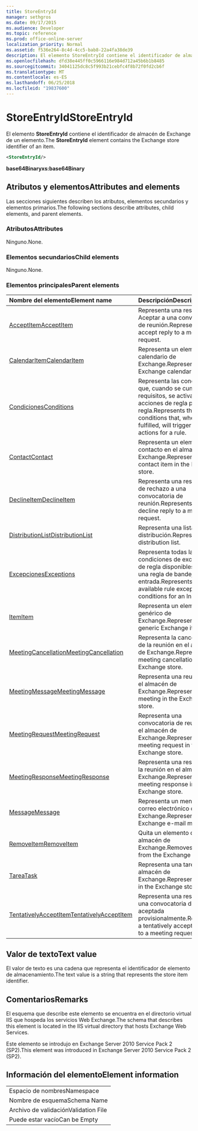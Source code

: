 ```yaml
---
title: StoreEntryId
manager: sethgros
ms.date: 09/17/2015
ms.audience: Developer
ms.topic: reference
ms.prod: office-online-server
localization_priority: Normal
ms.assetid: f536e264-8c4d-4cc5-bab8-22a4fa38de39
description: El elemento StoreEntryId contiene el identificador de almacén de Exchange de un elemento.
ms.openlocfilehash: dfd38e445ff0c5966116e984d712a45b6b1b8485
ms.sourcegitcommit: 34041125dc8c5f993b21cebfc4f8b72f0fd2cb6f
ms.translationtype: MT
ms.contentlocale: es-ES
ms.lasthandoff: 06/25/2018
ms.locfileid: "19837600"
---
```

# <a name="storeentryid"></a><span data-ttu-id="5fe12-103">StoreEntryId</span><span class="sxs-lookup"><span data-stu-id="5fe12-103">StoreEntryId</span></span>

<span data-ttu-id="5fe12-104">El elemento **StoreEntryId** contiene el identificador de almacén de Exchange de un elemento.</span><span class="sxs-lookup"><span data-stu-id="5fe12-104">The **StoreEntryId** element contains the Exchange store identifier of an item.</span></span> 
  
```XML
<StoreEntryId/>
```

 <span data-ttu-id="5fe12-105">**base64Binary**</span><span class="sxs-lookup"><span data-stu-id="5fe12-105">**xs:base64Binary**</span></span>
## <a name="attributes-and-elements"></a><span data-ttu-id="5fe12-106">Atributos y elementos</span><span class="sxs-lookup"><span data-stu-id="5fe12-106">Attributes and elements</span></span>

<span data-ttu-id="5fe12-107">Las secciones siguientes describen los atributos, elementos secundarios y elementos primarios.</span><span class="sxs-lookup"><span data-stu-id="5fe12-107">The following sections describe attributes, child elements, and parent elements.</span></span>
  
### <a name="attributes"></a><span data-ttu-id="5fe12-108">Atributos</span><span class="sxs-lookup"><span data-stu-id="5fe12-108">Attributes</span></span>

<span data-ttu-id="5fe12-109">Ninguno.</span><span class="sxs-lookup"><span data-stu-id="5fe12-109">None.</span></span>
  
### <a name="child-elements"></a><span data-ttu-id="5fe12-110">Elementos secundarios</span><span class="sxs-lookup"><span data-stu-id="5fe12-110">Child elements</span></span>

<span data-ttu-id="5fe12-111">Ninguno.</span><span class="sxs-lookup"><span data-stu-id="5fe12-111">None.</span></span>
  
### <a name="parent-elements"></a><span data-ttu-id="5fe12-112">Elementos principales</span><span class="sxs-lookup"><span data-stu-id="5fe12-112">Parent elements</span></span>

|<span data-ttu-id="5fe12-113">**Nombre del elemento**</span><span class="sxs-lookup"><span data-stu-id="5fe12-113">**Element name**</span></span>|<span data-ttu-id="5fe12-114">**Descripción**</span><span class="sxs-lookup"><span data-stu-id="5fe12-114">**Description**</span></span>|
|:-----|:-----|
|[<span data-ttu-id="5fe12-115">AcceptItem</span><span class="sxs-lookup"><span data-stu-id="5fe12-115">AcceptItem</span></span>](acceptitem.md) <br/> |<span data-ttu-id="5fe12-116">Representa una respuesta a Aceptar a una convocatoria de reunión.</span><span class="sxs-lookup"><span data-stu-id="5fe12-116">Represents an accept reply to a meeting request.</span></span>  <br/> |
|[<span data-ttu-id="5fe12-117">CalendarItem</span><span class="sxs-lookup"><span data-stu-id="5fe12-117">CalendarItem</span></span>](calendaritem.md) <br/> |<span data-ttu-id="5fe12-118">Representa un elemento de calendario de Exchange.</span><span class="sxs-lookup"><span data-stu-id="5fe12-118">Represents an Exchange calendar item.</span></span>  <br/> |
|[<span data-ttu-id="5fe12-119">Condiciones</span><span class="sxs-lookup"><span data-stu-id="5fe12-119">Conditions</span></span>](conditions.md) <br/> |<span data-ttu-id="5fe12-120">Representa las condiciones que, cuando se cumplen los requisitos, se activará las acciones de regla para una regla.</span><span class="sxs-lookup"><span data-stu-id="5fe12-120">Represents the conditions that, when fulfilled, will trigger the rule actions for a rule.</span></span>  <br/> |
|[<span data-ttu-id="5fe12-121">Contact</span><span class="sxs-lookup"><span data-stu-id="5fe12-121">Contact</span></span>](contact.md) <br/> |<span data-ttu-id="5fe12-122">Representa un elemento de contacto en el almacén de Exchange.</span><span class="sxs-lookup"><span data-stu-id="5fe12-122">Represents a contact item in the Exchange store.</span></span>  <br/> |
|[<span data-ttu-id="5fe12-123">DeclineItem</span><span class="sxs-lookup"><span data-stu-id="5fe12-123">DeclineItem</span></span>](declineitem.md) <br/> |<span data-ttu-id="5fe12-124">Representa una respuesta de rechazo a una convocatoria de reunión.</span><span class="sxs-lookup"><span data-stu-id="5fe12-124">Represents a decline reply to a meeting request.</span></span>  <br/> |
|[<span data-ttu-id="5fe12-125">DistributionList</span><span class="sxs-lookup"><span data-stu-id="5fe12-125">DistributionList</span></span>](distributionlist.md) <br/> |<span data-ttu-id="5fe12-126">Representa una lista de distribución.</span><span class="sxs-lookup"><span data-stu-id="5fe12-126">Represents a distribution list.</span></span>  <br/> |
|[<span data-ttu-id="5fe12-127">Excepciones</span><span class="sxs-lookup"><span data-stu-id="5fe12-127">Exceptions</span></span>](exceptions.md) <br/> |<span data-ttu-id="5fe12-128">Representa todas las condiciones de excepción de regla disponibles para una regla de bandeja de entrada.</span><span class="sxs-lookup"><span data-stu-id="5fe12-128">Represents all the available rule exception conditions for an Inbox rule.</span></span>  <br/> |
|[<span data-ttu-id="5fe12-129">Item</span><span class="sxs-lookup"><span data-stu-id="5fe12-129">Item</span></span>](item.md) <br/> |<span data-ttu-id="5fe12-130">Representa un elemento genérico de Exchange.</span><span class="sxs-lookup"><span data-stu-id="5fe12-130">Represents a generic Exchange item.</span></span>  <br/> |
|[<span data-ttu-id="5fe12-131">MeetingCancellation</span><span class="sxs-lookup"><span data-stu-id="5fe12-131">MeetingCancellation</span></span>](meetingcancellation.md) <br/> |<span data-ttu-id="5fe12-132">Representa la cancelación de la reunión en el almacén de Exchange.</span><span class="sxs-lookup"><span data-stu-id="5fe12-132">Represents a meeting cancellation in the Exchange store.</span></span>  <br/> |
|[<span data-ttu-id="5fe12-133">MeetingMessage</span><span class="sxs-lookup"><span data-stu-id="5fe12-133">MeetingMessage</span></span>](meetingmessage.md) <br/> |<span data-ttu-id="5fe12-134">Representa una reunión en el almacén de Exchange.</span><span class="sxs-lookup"><span data-stu-id="5fe12-134">Represents a meeting in the Exchange store.</span></span>  <br/> |
|[<span data-ttu-id="5fe12-135">MeetingRequest</span><span class="sxs-lookup"><span data-stu-id="5fe12-135">MeetingRequest</span></span>](meetingrequest.md) <br/> |<span data-ttu-id="5fe12-136">Representa una convocatoria de reunión en el almacén de Exchange.</span><span class="sxs-lookup"><span data-stu-id="5fe12-136">Represents a meeting request in the Exchange store.</span></span>  <br/> |
|[<span data-ttu-id="5fe12-137">MeetingResponse</span><span class="sxs-lookup"><span data-stu-id="5fe12-137">MeetingResponse</span></span>](meetingresponse.md) <br/> |<span data-ttu-id="5fe12-138">Representa una respuesta a la reunión en el almacén de Exchange.</span><span class="sxs-lookup"><span data-stu-id="5fe12-138">Represents a meeting response in the Exchange store.</span></span>  <br/> |
|[<span data-ttu-id="5fe12-139">Message</span><span class="sxs-lookup"><span data-stu-id="5fe12-139">Message</span></span>](message-ex15websvcsotherref.md) <br/> |<span data-ttu-id="5fe12-140">Representa un mensaje de correo electrónico de Exchange.</span><span class="sxs-lookup"><span data-stu-id="5fe12-140">Represents an Exchange e-mail message.</span></span>  <br/> |
|[<span data-ttu-id="5fe12-141">RemoveItem</span><span class="sxs-lookup"><span data-stu-id="5fe12-141">RemoveItem</span></span>](removeitem.md) <br/> |<span data-ttu-id="5fe12-142">Quita un elemento desde el almacén de Exchange.</span><span class="sxs-lookup"><span data-stu-id="5fe12-142">Removes an item from the Exchange store.</span></span>  <br/> |
|[<span data-ttu-id="5fe12-143">Tarea</span><span class="sxs-lookup"><span data-stu-id="5fe12-143">Task</span></span>](task.md) <br/> |<span data-ttu-id="5fe12-144">Representa una tarea en el almacén de Exchange.</span><span class="sxs-lookup"><span data-stu-id="5fe12-144">Represents a task in the Exchange store.</span></span>  <br/> |
|[<span data-ttu-id="5fe12-145">TentativelyAcceptItem</span><span class="sxs-lookup"><span data-stu-id="5fe12-145">TentativelyAcceptItem</span></span>](tentativelyacceptitem.md) <br/> |<span data-ttu-id="5fe12-146">Representa una respuesta a una convocatoria de reunión aceptada provisionalmente.</span><span class="sxs-lookup"><span data-stu-id="5fe12-146">Represents a tentatively accepted reply to a meeting request.</span></span>  <br/> |
   
## <a name="text-value"></a><span data-ttu-id="5fe12-147">Valor de texto</span><span class="sxs-lookup"><span data-stu-id="5fe12-147">Text value</span></span>

<span data-ttu-id="5fe12-148">El valor de texto es una cadena que representa el identificador de elemento de almacenamiento.</span><span class="sxs-lookup"><span data-stu-id="5fe12-148">The text value is a string that represents the store item identifier.</span></span>
  
## <a name="remarks"></a><span data-ttu-id="5fe12-149">Comentarios</span><span class="sxs-lookup"><span data-stu-id="5fe12-149">Remarks</span></span>

<span data-ttu-id="5fe12-150">El esquema que describe este elemento se encuentra en el directorio virtual IIS que hospeda los servicios Web Exchange.</span><span class="sxs-lookup"><span data-stu-id="5fe12-150">The schema that describes this element is located in the IIS virtual directory that hosts Exchange Web Services.</span></span>
  
<span data-ttu-id="5fe12-151">Este elemento se introdujo en Exchange Server 2010 Service Pack 2 (SP2).</span><span class="sxs-lookup"><span data-stu-id="5fe12-151">This element was introduced in Exchange Server 2010 Service Pack 2 (SP2).</span></span>
  
## <a name="element-information"></a><span data-ttu-id="5fe12-152">Información del elemento</span><span class="sxs-lookup"><span data-stu-id="5fe12-152">Element information</span></span>

||
|:-----|
|<span data-ttu-id="5fe12-153">Espacio de nombres</span><span class="sxs-lookup"><span data-stu-id="5fe12-153">Namespace</span></span>  <br/> |
|<span data-ttu-id="5fe12-154">Nombre de esquema</span><span class="sxs-lookup"><span data-stu-id="5fe12-154">Schema Name</span></span>  <br/> |
|<span data-ttu-id="5fe12-155">Archivo de validación</span><span class="sxs-lookup"><span data-stu-id="5fe12-155">Validation File</span></span>  <br/> |
|<span data-ttu-id="5fe12-156">Puede estar vacío</span><span class="sxs-lookup"><span data-stu-id="5fe12-156">Can be Empty</span></span>  <br/> |
   

